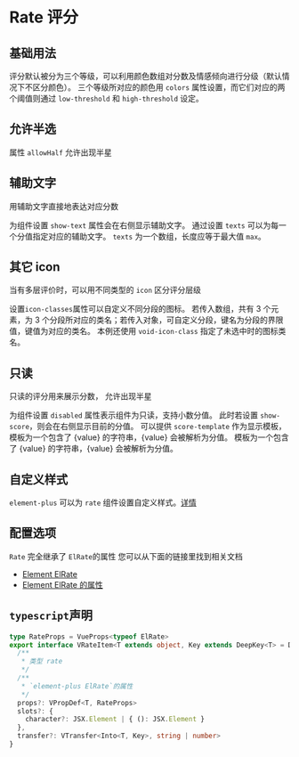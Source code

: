# Rate 评分

## 基础用法

评分默认被分为三个等级，可以利用颜色数组对分数及情感倾向进行分级（默认情况下不区分颜色）。 三个等级所对应的颜色用 `colors` 属性设置，而它们对应的两个阈值则通过 `low-threshold` 和 `high-threshold` 设定。

<demo src="../../examples/api/rate/basic.tsx" />

## 允许半选

属性 `allowHalf` 允许出现半星

<demo src="../../examples/api/rate/allow-half.tsx" />

## 辅助文字

用辅助文字直接地表达对应分数

为组件设置 `show-text` 属性会在右侧显示辅助文字。 通过设置 `texts` 可以为每一个分值指定对应的辅助文字。 `texts` 为一个数组，长度应等于最大值 `max`。

<demo src="../../examples/api/rate/texts.tsx" />

## 其它 icon

当有多层评价时，可以用不同类型的 `icon` 区分评分层级

设置`icon-classes`属性可以自定义不同分段的图标。 若传入数组，共有 3 个元素，为 3 个分段所对应的类名；若传入对象，可自定义分段，键名为分段的界限值，键值为对应的类名。 本例还使用 `void-icon-class` 指定了未选中时的图标类名。

<demo src="../../examples/api/rate/icons.tsx" />

## 只读

只读的评分用来展示分数， 允许出现半星

为组件设置 `disabled` 属性表示组件为只读，支持小数分值。 此时若设置 `show-score`，则会在右侧显示目前的分值。 可以提供 `score-template` 作为显示模板，模板为一个包含了 {value} 的字符串，{value} 会被解析为分值。 模板为一个包含了 {value} 的字符串，{value} 会被解析为分值。

<demo src="../../examples/api/rate/readonly.tsx" />

## 自定义样式

`element-plus` 可以为 `rate` 组件设置自定义样式。[详情](https://element-plus.org/zh-CN/component/rate.html#%E8%87%AA%E5%AE%9A%E4%B9%89%E6%A0%B7%E5%BC%8F) 




## 配置选项

`Rate` 完全继承了 `ElRate`的属性 您可以从下面的链接里找到相关文档
- [Element ElRate ](https://element-plus.org/zh-CN/component/rate.html)
- [Element ElRate  的属性](https://element-plus.org/zh-CN/component/rate.html#rate-%E5%B1%9E%E6%80%A7)


## `typescript`声明

```typescript
type RateProps = VueProps<typeof ElRate>
export interface VRateItem<T extends object, Key extends DeepKey<T> = DeepKey<T>> extends VBaseItem<T, Key> {
  /**
   * 类型 rate
   */
  /**
   * `element-plus ElRate`的属性
   */
  props?: VPropDef<T, RateProps>
  slots?: {
    character?: JSX.Element | { (): JSX.Element }
  },
  transfer?: VTransfer<Into<T, Key>, string | number>
}
```
